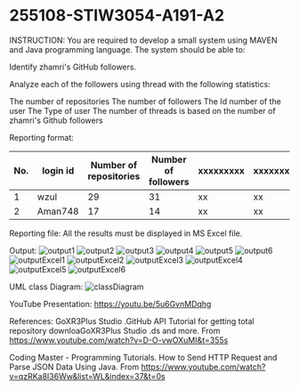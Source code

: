 # 255108-STIW3054-A191-A2

INSTRUCTION:
You are required to develop a small system using MAVEN and Java programming language. The system should be able to:

Identify zhamri's GitHub followers.

Analyze each of the followers using thread with the following statistics:

The number of repositories
The number of followers
The Id number of the user
The Type of user
The number of threads is based on the number of zhamri's Github followers

Reporting format:

| No. | login id | Number of repositories | Number of followers | xxxxxxxxx | xxxxxxxxxx |
|-----|----------|------------------------|---------------------|-----------|------------|
| 1   | wzul     | 29                     | 31                  |    xx     |     xx     |
| 2   | Aman748  | 17                     | 14                  |    xx     |     xx     |


Reporting file: All the results must be displayed in MS Excel file.

Output:
![output1](https://user-images.githubusercontent.com/47696394/68582322-69de7600-04b5-11ea-8811-6b666bbcef65.PNG)
![output2](https://user-images.githubusercontent.com/47696394/68582341-76fb6500-04b5-11ea-9051-329ba0a6616b.PNG)
![output3](https://user-images.githubusercontent.com/47696394/68582346-78c52880-04b5-11ea-98f9-4f8e78cc6187.PNG)
![output4](https://user-images.githubusercontent.com/47696394/68582354-7a8eec00-04b5-11ea-888b-f4ce47e7d227.PNG)
![output5](https://user-images.githubusercontent.com/47696394/68582358-7bc01900-04b5-11ea-9ab3-af1779c9c639.PNG)
![output6](https://user-images.githubusercontent.com/47696394/68582361-7cf14600-04b5-11ea-8f7d-510a54cf6df0.PNG)
![outputExcel1](https://user-images.githubusercontent.com/47696394/68582365-7ebb0980-04b5-11ea-876d-aef99815fd6e.PNG)
![outputExcel2](https://user-images.githubusercontent.com/47696394/68582369-8084cd00-04b5-11ea-8cc2-092ede66f81b.PNG)
![outputExcel3](https://user-images.githubusercontent.com/47696394/68582374-824e9080-04b5-11ea-9069-96be7c6164d6.PNG)
![outputExcel4](https://user-images.githubusercontent.com/47696394/68582387-88dd0800-04b5-11ea-8f77-9269396a46bf.PNG)
![outputExcel5](https://user-images.githubusercontent.com/47696394/68582388-8bd7f880-04b5-11ea-856c-72a3cb925aa7.PNG)
![outputExcel6](https://user-images.githubusercontent.com/47696394/68582392-90041600-04b5-11ea-965c-002cf162cbc1.PNG)

UML class Diagram:
![classDiagram](https://user-images.githubusercontent.com/47696394/68588020-74077100-04c3-11ea-8008-47301b082a52.PNG)

YouTube Presentation:
https://youtu.be/5u6GvnMDqhg

References:
GoXR3Plus Studio .GitHub API Tutorial for getting total repository downloaGoXR3Plus Studio .ds and more. From https://www.youtube.com/watch?v=D-O-vwOXuMI&t=355s


Coding Master - Programming Tutorials. How to Send HTTP Request and Parse JSON Data Using Java. From
https://www.youtube.com/watch?v=qzRKa8I36Ww&list=WL&index=37&t=0s
